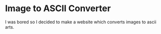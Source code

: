 # Image to ASCII Converter

I was bored so I decided to make a website which converts images to ascii arts.